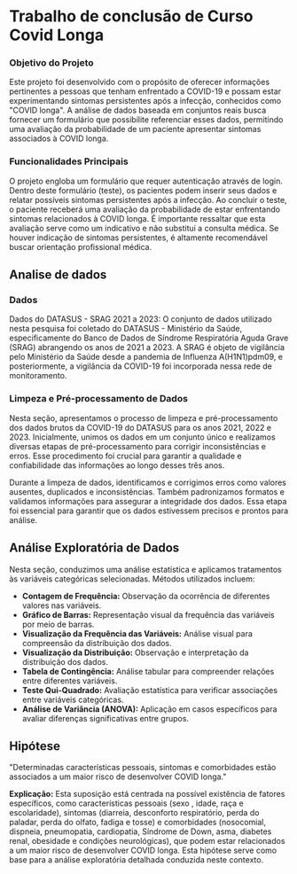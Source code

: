 # Trabalho de conclusão de Curso Covid Longa

### Objetivo do Projeto

Este projeto foi desenvolvido com o propósito de oferecer informações pertinentes a pessoas que tenham enfrentado a COVID-19 e possam estar experimentando sintomas persistentes após a infecção, conhecidos como "COVID longa". A análise de dados baseada em conjuntos reais busca fornecer um formulário que possibilite referenciar esses dados, permitindo uma avaliação da probabilidade de um paciente apresentar sintomas associados à COVID longa.

### Funcionalidades Principais

O projeto engloba um formulário que requer autenticação através de login. Dentro deste formulário (teste), os pacientes podem inserir seus dados e relatar possíveis sintomas persistentes após a infecção. Ao concluir o teste, o paciente receberá uma avaliação da probabilidade de estar enfrentando sintomas relacionados à COVID longa. É importante ressaltar que esta avaliação serve como um indicativo e não substitui a consulta médica. Se houver indicação de sintomas persistentes, é altamente recomendável buscar orientação profissional médica.


## Analise de dados 


### Dados
Dados do DATASUS - SRAG 2021 a 2023:
O conjunto de dados utilizado nesta pesquisa foi coletado do DATASUS - Ministério da Saúde, especificamente do Banco de Dados de Síndrome Respiratória Aguda Grave (SRAG) abrangendo os anos de 2021 a 2023. A SRAG é objeto de vigilância pelo Ministério da Saúde desde a pandemia de Influenza A(H1N1)pdm09, e posteriormente, a vigilância da COVID-19 foi incorporada nessa rede de monitoramento.

### Limpeza e Pré-processamento de Dados

Nesta seção, apresentamos o processo de limpeza e pré-processamento dos dados brutos da COVID-19 do DATASUS para os anos 2021, 2022 e 2023. Inicialmente, unimos os dados em um conjunto único e realizamos diversas etapas de pré-processamento para corrigir inconsistências e erros. Esse procedimento foi crucial para garantir a qualidade e confiabilidade das informações ao longo desses três anos. 

Durante a limpeza de dados, identificamos e corrigimos erros como valores ausentes, duplicados e inconsistências. Também padronizamos formatos e validamos informações para assegurar a integridade dos dados. Essa etapa foi essencial para garantir que os dados estivessem precisos e prontos para análise.

## Análise Exploratória de Dados

Nesta seção, conduzimos uma análise estatística e aplicamos tratamentos às variáveis categóricas selecionadas. Métodos utilizados incluem:

- **Contagem de Frequência:** Observação da ocorrência de diferentes valores nas variáveis.
- **Gráfico de Barras:** Representação visual da frequência das variáveis por meio de barras.
- **Visualização da Frequência das Variáveis:** Análise visual para compreensão da distribuição dos dados.
- **Visualização da Distribuição:** Observação e interpretação da distribuição dos dados.
- **Tabela de Contingência:** Análise tabular para compreender relações entre diferentes variáveis.
- **Teste Qui-Quadrado:** Avaliação estatística para verificar associações entre variáveis categóricas.
- **Análise de Variância (ANOVA):** Aplicação em casos específicos para avaliar diferenças significativas entre grupos.

## Hipótese

"Determinadas características pessoais, sintomas e comorbidades estão associados a um maior risco de desenvolver COVID longa."

**Explicação:** Esta suposição está centrada na possível existência de fatores específicos, como características pessoais (sexo
, idade, raça e escolaridade), sintomas (diarreia, desconforto respiratório, perda do paladar, perda do olfato, fadiga e tosse) e 
comorbidades (nosocomial, dispneia, pneumopatia, cardiopatia, Síndrome de Down, asma, diabetes renal, obesidade e condições neurológicas),
que podem estar relacionados a um maior risco de desenvolver COVID longa. Esta hipótese serve como base para a análise exploratória detalhada conduzida neste contexto.


